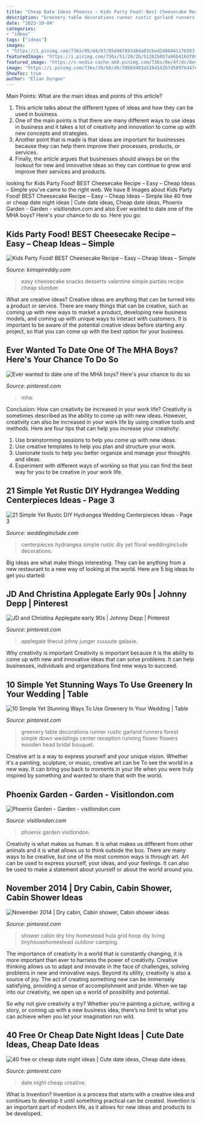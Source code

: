 ```yaml
---
title: "Cheap Date Ideas Phoenix ~ Kids Party Food! Best Cheesecake Recipe – Easy – Cheap Ideas – Simple"
description: "Greenery table decorations runner rustic garland runners forest simple down weddings center reception running flower flowers wooden head bridal bouquet"
date: "2023-10-04"
categories:
- "ideas"
tags: ["ideas"]
images:
- "https://i.pinimg.com/736x/95/d4/07/95d407893d8da03cbed2480441176583.jpg"
featuredImage: "https://i.pinimg.com/736x/51/20/2b/51202b8b7a96b416df00f640e900e6a9--head-table-greenery-garland-greenery-centerpiece-runner.jpg"
featured_image: "https://s-media-cache-ak0.pinimg.com/736x/8e/4f/dc/8e4fdcef0adc0a9e0b9c4ca023eba237.jpg"
image: "https://i.pinimg.com/736x/39/b8/d4/39b8d403a5104542b7d5897b447d735e--solar-shower-cozy-cabin.jpg"
ShowToc: true
author: "Elian Durgan"
---
```



Main Points: What are the main ideas and points of this article?
1. This article talks about the different types of ideas and how they can be used in business.
2. One of the main points is that there are many different ways to use ideas in business and it takes a lot of creativity and innovation to come up with new concepts and strategies.
3. Another point that is made is that ideas are important for businesses because they can help them improve their processes, products, or services.
4. Finally, the article argues that businesses should always be on the lookout for new and innovative ideas so they can continue to grow and improve their services and products.

	

		
looking for Kids Party Food! BEST Cheesecake Recipe – Easy – Cheap Ideas – Simple you've came to the right web. We have 8 Images about Kids Party Food! BEST Cheesecake Recipe – Easy – Cheap Ideas – Simple like 40 free or cheap date night ideas | Cute date ideas, Cheap date ideas, Phoenix Garden - Garden - visitlondon.com and also Ever wanted to date one of the MHA boys? Here&#039;s your chance to do so. Here you go:
		
    
## Kids Party Food! BEST Cheesecake Recipe – Easy – Cheap Ideas – Simple

<img loading=lazy src="https://kimspireddiy.com/wp-content/uploads/2020/01/valentine-cheesecake-1-1.jpg" onerror="this.onerror=null;this.src='https://tse4.mm.bing.net/th?id=OIP.9gf8HtaIgGhC0VxtCCMAiwHaLH&amp;pid=15.1';" alt="Kids Party Food! BEST Cheesecake Recipe – Easy – Cheap Ideas – Simple">

_Source: kimspireddiy.com_

>easy cheesecake snacks desserts valentine simple parties recipe cheap slumber. 

	

What are creative ideas?
Creative ideas are anything that can be turned into a product or service. There are many things that can be creative, such as coming up with new ways to market a product, developing new business models, and coming up with unique ways to interact with customers. It is important to be aware of the potential creative ideas before starting any project, so that you can come up with the best option for your business.

    
## Ever Wanted To Date One Of The MHA Boys? Here&#039;s Your Chance To Do So

<img loading=lazy src="https://i.pinimg.com/736x/95/d4/07/95d407893d8da03cbed2480441176583.jpg" onerror="this.onerror=null;this.src='https://tse3.mm.bing.net/th?id=OIP.On9b-TBe4CjX4DimF5kKxgHaJ3&amp;pid=15.1';" alt="Ever wanted to date one of the MHA boys? Here&#039;s your chance to do so">

_Source: pinterest.com_

>mha. 

	

Conclusion: How can creativity be increased in your work life?
Creativity is sometimes described as the ability to come up with new ideas. However, creativity can also be increased in your work life by using creative tools and methods. Here are four tips that can help you increase your creativity:
1. Use brainstorming sessions to help you come up with new ideas.
2. Use creative templates to help you plan and structure your work.
3. Useionate tools to help you better organize and manage your thoughts and ideas.
4. Experiment with different ways of working so that you can find the best way for you to be creative in your work life.

    
## 21 Simple Yet Rustic DIY Hydrangea Wedding Centerpieces Ideas - Page 3

<img loading=lazy src="https://www.weddinginclude.com/wp-content/uploads/2017/07/Hydrengeas-Wedding-Centerpieces-by-Bakman-Floral-Design.jpg" onerror="this.onerror=null;this.src='https://tse2.mm.bing.net/th?id=OIP.bbwFga0mYci3SSkD_-o37QHaLG&amp;pid=15.1';" alt="21 Simple Yet Rustic DIY Hydrangea Wedding Centerpieces Ideas - Page 3">

_Source: weddinginclude.com_

>centerpieces hydrangea simple rustic diy yet floral weddinginclude decorations. 

	

Big ideas are what make things interesting. They can be anything from a new restaurant to a new way of looking at the world. Here are 5 big ideas to get you started: 

    
## JD And Christina Applegate Early 90s | Johnny Depp | Pinterest

<img loading=lazy src="https://s-media-cache-ak0.pinimg.com/736x/8e/4f/dc/8e4fdcef0adc0a9e0b9c4ca023eba237.jpg" onerror="this.onerror=null;this.src='https://tse4.mm.bing.net/th?id=OIP.ylEjIdro__-OThJoeP3zuwHaLH&amp;pid=15.1';" alt="JD and Christina Applegate early 90s | Johnny Depp | Pinterest">

_Source: pinterest.com_

>applegate thecut johny junger cuuuute galaxie. 

	

Why creativity is important
Creativity is important because it is the ability to come up with new and innovative ideas that can solve problems. It can help businesses, individuals and organizations find new ways to succeed.

    
## 10 Simple Yet Stunning Ways To Use Greenery In Your Wedding | Table

<img loading=lazy src="https://i.pinimg.com/736x/51/20/2b/51202b8b7a96b416df00f640e900e6a9--head-table-greenery-garland-greenery-centerpiece-runner.jpg" onerror="this.onerror=null;this.src='https://tse3.mm.bing.net/th?id=OIP.qXmrYXo43TfVCXFGVa57fwHaKT&amp;pid=15.1';" alt="10 Simple Yet Stunning Ways To Use Greenery In Your Wedding | Table">

_Source: pinterest.com_

>greenery table decorations runner rustic garland runners forest simple down weddings center reception running flower flowers wooden head bridal bouquet. 

	

Creative art is a way to express yourself and your unique vision. Whether it's a painting, sculpture, or music, creative art can be To see the world in a new way. It can bring you back to moments in your life when you were truly inspired by something and wanted to share that with the world.

    
## Phoenix Garden - Garden - Visitlondon.com

<img loading=lazy src="https://cdn.londonandpartners.com/asset/664006f27463e06dfaedcef47ebef4fa.jpg" onerror="this.onerror=null;this.src='https://tse1.mm.bing.net/th?id=OIP.ZkAG8nRj4G367c70fr70-gHaEK&amp;pid=15.1';" alt="Phoenix Garden - Garden - visitlondon.com">

_Source: visitlondon.com_

>phoenix garden visitlondon. 

	

Creativity is what makes us human. It is what makes us different from other animals and it is what allows us to think outside the box. There are many ways to be creative, but one of the most common ways is through art. Art can be used to express yourself, your ideas, and your feelings. It can also be used to make a statement about yourself or about the world around you.

    
## November 2014 | Dry Cabin, Cabin Shower, Cabin Shower Ideas

<img loading=lazy src="https://i.pinimg.com/736x/39/b8/d4/39b8d403a5104542b7d5897b447d735e--solar-shower-cozy-cabin.jpg" onerror="this.onerror=null;this.src='https://tse3.mm.bing.net/th?id=OIP.eef20k_CWFAFRWoMQ9FEEAHaJ3&amp;pid=15.1';" alt="November 2014 | Dry cabin, Cabin shower, Cabin shower ideas">

_Source: pinterest.com_

>shower cabin dry tiny homestead hula grid hoop diy living tinyhousehomestead outdoor camping. 

	

The importance of creativity
In a world that is constantly changing, it is more important than ever to harness the power of creativity. Creative thinking allows us to adapt and innovate in the face of challenges, solving problems in new and innovative ways.
Beyond its utility, creativity is also a source of joy. The act of creating something new can be immensely satisfying, providing a sense of accomplishment and pride. When we tap into our creativity, we open up a world of possibility and potential.

So why not give creativity a try? Whether you’re painting a picture, writing a story, or coming up with a new business idea, there’s no limit to what you can achieve when you let your imagination run wild.

    
## 40 Free Or Cheap Date Night Ideas | Cute Date Ideas, Cheap Date Ideas

<img loading=lazy src="https://i.pinimg.com/736x/26/07/6d/26076d45fceb3a9df494e4d1646a43fa.jpg" onerror="this.onerror=null;this.src='https://tse4.mm.bing.net/th?id=OIP.TtTIE2MkGj4TH2Mj7XTZIQHaLG&amp;pid=15.1';" alt="40 free or cheap date night ideas | Cute date ideas, Cheap date ideas">

_Source: pinterest.com_

>date night cheap creative. 

	

What is Invention?
Invention is a process that starts with a creative idea and continues to develop it until something practical can be created. Invention is an important part of modern life, as it allows for new ideas and products to be developed.

